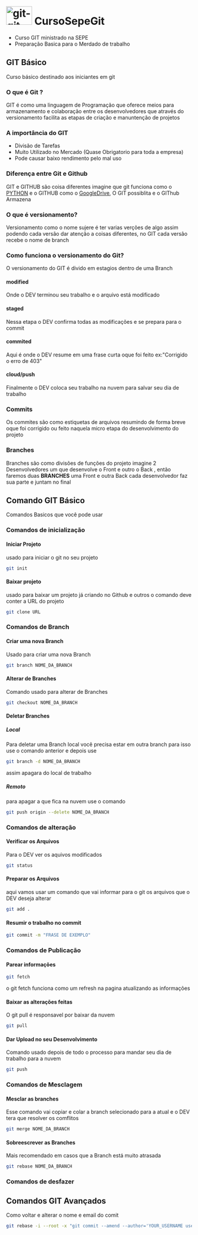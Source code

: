 # <img aling="center" alt="git-git" height="50" width="70" src="https://cdn.jsdelivr.net/gh/devicons/devicon/icons/git/git-plain-wordmark.svg" /> CursoSepeGit 

* Curso GIT ministrado na SEPE
* Preparação Basica para o Merdado de trabalho

## GIT Básico
Curso básico destinado aos iniciantes em git 

### O que é Git ?
GIT é como uma linguagem de Programação que oferece meios para armazenamento e colaboração entre os desenvolvedores que através do versionamento facilita as etapas de criação e manuntenção de projetos 

### A importância do GIT
* Divisão de Tarefas
* Muito Utilizado no Mercado (Quase Obrigatorio para toda a empresa)
* Pode causar baixo rendimento pelo mal uso

### Diferença entre Git e Github
GIT e GITHUB são coisa diferentes imagine que git funciona como o [PYTHON](https://www.python.org) e o GITHUB como o [GoogleDrive](https://workspace.google.com/intl/pt-BR/products/drive/?utm_source=google&utm_medium=cpc&utm_campaign=latam-BR-all-pt-dr-bkws-all-all-trial-e-dr-1011272-LUAC0011907&utm_content=text-ad-none-any-DEV_c-CRE_477535133034-ADGP_Hybrid%20%7C%20BKWS%20-%20EXA%20%7C%20Txt%20~%20Drive-KWID_43700057676888840-kwd-33694437504&utm_term=KW_googledrive-ST_googledrive&gclid=CjwKCAjwtp2bBhAGEiwAOZZTuH-r6__a5VLVqnYtnntZiI-FXKLPRDSFWEw4aoKrE1xJCo6GcWkcwBoC7jQQAvD_BwE&gclsrc=aw.ds), O GIT possiblita e o GIThub Armazena

### O que é versionamento?
Versionamento como o nome sujere é ter varias verções de algo assim podendo cada versão dar atenção a coisas diferentes,
no GIT cada versão recebe o nome de branch

### Como funciona o versionamento do Git?
O versionamento do GIT é divido em estagios dentro de uma Branch 
#### modified
Onde o DEV terminou seu trabalho e o arquivo está modificado
#### staged
Nessa etapa o DEV confirma todas as modificações e se prepara para o commit
#### commited 
Aqui é onde o DEV resume em uma frase curta oque foi feito ex:"Corrigido o erro de 403"
#### cloud/push
Finalmente o DEV coloca seu trabalho na nuvem para salvar seu dia de trabalho

### Commits 

Os commites são como estiquetas de arquivos resumindo de forma breve oque foi corrigido ou feito naquela micro etapa do desenvolvimento do projeto

### Branches

Branches são como divisões de funções do projeto imagine 2 Desenvolvedores um que desenvolve o Front e outro o Back , então faremos duas **BRANCHES** uma Front e outra Back cada desenvolvedor faz sua parte e juntam no final

## Comando GIT Básico
Comandos Basicos que você pode usar

### Comandos de inicialização 

#### Iniciar Projeto
usado para iniciar o git no seu projeto
```sh
git init
```
#### Baixar projeto
usado para baixar um projeto já criando no Github e outros
o comando deve conter a URL do projeto
```sh
git clone URL
```
### Comandos de Branch
#### Criar uma nova Branch
Usado para criar uma nova Branch
```sh
git branch NOME_DA_BRANCH
```
#### Alterar de Branches
Comando usado para alterar de Branches
```sh
git checkout NOME_DA_BRANCH
```
#### Deletar Branches
##### Local
Para deletar uma Branch local
você precisa estar em outra branch para isso use o comando anterior
e depois use 
```sh
git branch -d NOME_DA_BRANCH
```
assim apagara do local de trabalho
##### Remoto
para apagar a que fica na nuvem use o comando 
```sh
git push origin --delete NOME_DA_BRANCH
```
### Comandos de alteração
#### Verificar os Arquivos
Para o DEV ver os aquivos modificados
```sh
git status
```
#### Preparar os Arquivos 
aqui vamos usar um comando que vai informar para o git os arquivos que o DEV deseja alterar 
```sh
git add .
```
#### Resumir o trabalho no commit

```sh
git commit -m "FRASE DE EXEMPLO"
```
### Comandos de Publicação

#### Parear informações
```sh
git fetch
```
o git fetch funciona como um refresh na pagina atualizando as informações

#### Baixar as alterações feitas
O git pull é responsavel por baixar da nuvem 
```sh
git pull
```
#### Dar Upload no seu Desenvolvimento
Comando usado depois de todo o processo para mandar seu dia de trabalho para a nuvem 
```sh
git push
```
### Comandos de Mesclagem
#### Mesclar as branches
Esse comando vai copiar e colar a branch selecionado para a atual e o DEV tera que resolver os comflitos
```sh
git merge NOME_DA_BRANCH
```
#### Sobreescrever as Branches
Mais recomendado em casos que a Branch está muito atrasada 
```sh
git rebase NOME_DA_BRANCH
```
### Comandos de desfazer
#### 
## Comandos GIT Avançados 

Como voltar e alterar o nome e email do comit
```sh
git rebase -i --root -x "git commit --amend --author='YOUR_USERNAME user@example.com --no-edit'"
